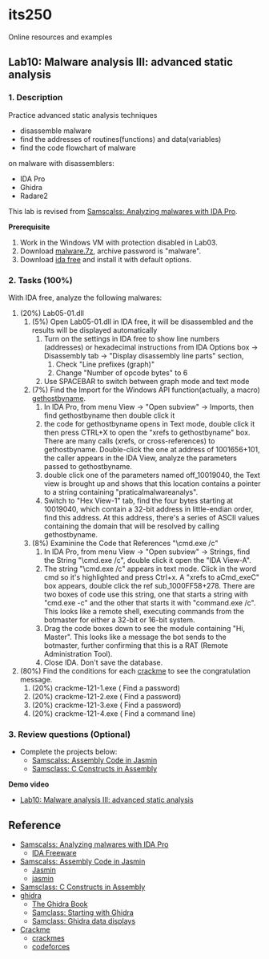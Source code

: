 # its250
Online resources and examples

## Lab10: Malware analysis III: advanced static analysis

### 1. Description
Practice advanced static analysis techniques

* disassemble malware
* find the addresses of routines(functions) and data(variables)
* find the code flowchart of malware

on malware with disassemblers:
* IDA Pro
* Ghidra
* Radare2

This lab is revised from [Samscalss: Analyzing malwares with IDA Pro](https://samsclass.info/126/proj/PMA303c.htm).

**Prerequisite**

1. Work in the Windows VM with protection disabled in Lab03.
2. Download [malware.7z](./tools/malware.7z), archive password is "malware".
3. Download [ida free](https://www.hex-rays.com/products/ida/support/download_freeware/) and install it with default options.


### 2. Tasks (100%)
With IDA free, analyze the following malwares:

1. (20%) Lab05-01.dll
   1. (5%) Open Lab05-01.dll in IDA free, it will be disassembled and the results will be displayed automatically
      1. Turn on the settings in IDA free to show line numbers (addresses) or hexadecimal instructions from  IDA Options box -> Disassembly tab -> "Display disassembly line parts" section, 
         1. Check "Line prefixes (graph)"
         2. Change "Number of opcode bytes" to 6
      2. Use SPACEBAR to switch between graph mode and text mode
   2. (7%) Find the Import for the Windows API function(actually, a macro) [gethostbyname](https://docs.microsoft.com/en-us/windows/win32/api/wsipv6ok/nf-wsipv6ok-gethostbyname). 
      1. In IDA Pro, from menu View -> "Open subview" -> Imports, then find gethostbyname then double click it
      2. the code for gethostbyname opens in Text mode, double click it then press CTRL+X to open the "xrefs to gethostbyname" box. There are many calls (xrefs, or cross-references) to gethostbyname. Double-click the one at address of 1001656+101, the caller appears in the IDA View, analyze the parameters passed to gethostbyname.
      3. double click one of the parameters named off_10019040, the Text view is brought up and shows that this location contains a pointer to a string containing "praticalmalwareanalys".
      4. Switch to "Hex View-1" tab, find the four bytes starting at 10019040, which contain a 32-bit address in little-endian order, find this address. At this address, there's a series of ASCII values containing the domain that will be resolved by calling gethostbyname.
   3. (8%) Examinine the Code that References "\cmd.exe /c"
      1. In IDA Pro, from menu View -> "Open subview" -> Strings, find the String "\\cmd.exe /c", double click it open the "IDA View-A".
      2. The string "\\cmd.exe /c" appears in text mode. Click in the word cmd so it's highlighted and press Ctrl+x. A "xrefs to aCmd_exeC" box appears, double click the ref sub_1000FF58+278. There are two boxes of code use this string, one that starts a string with "cmd.exe -c" and the other that starts it with "command.exe /c". This looks like a remote shell, executing commands from the botmaster for either a 32-bit or 16-bit system.
      3. Drag the code boxes down to see the module containing "Hi, Master". This looks like a message the bot sends to the botmaster, further confirming that this is a RAT (Remote Administration Tool).
      4. Close IDA. Don't save the database.
2. (80%) Find the conditions for each [crackme](https://en.wikipedia.org/wiki/Crackme) to see the congratulation message.
   1. (20%) crackme-121-1.exe ( Find a password)
   2. (20%) crackme-121-2.exe ( Find a password)
   3. (20%) crackme-121-3.exe ( Find a password)
   4. (20%) crackme-121-4.exe ( Find a command line)
   

### 3. Review questions (Optional)
* Complete the projects below:
  * [Samscalss: Assembly Code in Jasmin](https://samsclass.info/126/proj/PMA301.htm)
  * [Samsclass: C Constructs in Assembly](https://samsclass.info/126/proj/PMA304.htm)

**Demo video**

* [Lab10: Malware analysis III: advanced static analysis]()

## Reference
* [Samscalss: Analyzing malwares with IDA Pro](https://samsclass.info/126/proj/PMA303c.htm)
  * [IDA Freeware](https://www.hex-rays.com/products/ida/support/download_freeware/)
* [Samscalss: Assembly Code in Jasmin](https://samsclass.info/126/proj/PMA301.htm)
  * [Jasmin](https://github.com/TUM-LRR/Jasmin)
  * [jasmin](http://jasmin.sourceforge.net/)
* [Samsclass: C Constructs in Assembly](https://samsclass.info/126/proj/PMA304.htm)
* [ghidra](https://ghidra-sre.org/)
  * [The Ghidra Book](https://ghidrabook.com/)
  * [Samclass: Starting with Ghidra](https://samsclass.info/126/proj/PMA510.htm)
  * [Samclass: Ghidra data displays](https://samsclass.info/126/proj/PMA511.htm)
* [Crackme](https://en.wikipedia.org/wiki/Crackme)
  * [crackmes](https://crackmes.one/)
  * [codeforces](http://codeforces.com/)
